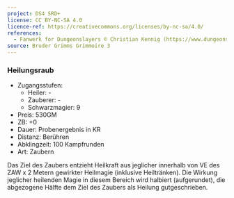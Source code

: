 ```yaml
---
project: DS4 SRD+
license: CC BY-NC-SA 4.0
licence-ref: https://creativecommons.org/licenses/by-nc-sa/4.0/
references: 
  - Fanwerk for Dungeonslayers © Christian Kennig (https://www.dungeonslayers.net/)
source: Bruder Grimms Grimmoire 3
---
```


### Heilungsraub

- Zugangsstufen:
  - Heiler: -
  - Zauberer: -
  - Schwarzmagier: 9
- Preis: 530GM
- ZB: +0
- Dauer: Probenergebnis in KR
- Distanz: Berühren
- Abklingzeit: 100 Kampfrunden
- Art: Zaubern

Das Ziel des Zaubers entzieht Heilkraft aus jeglicher innerhalb von VE des ZAW x 2 Metern gewirkter Heilmagie (inklusive Heiltränken). Die Wirkung jeglicher heilenden Magie in diesem Bereich wird halbiert (aufgerundet), die abgezogene Hälfte dem Ziel des Zaubers als Heilung gutgeschrieben.

